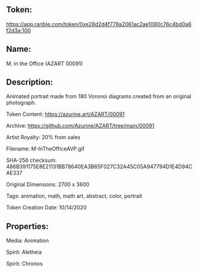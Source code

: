 ## Token:

https://app.rarible.com/token/0xe28d2d4f778a2061ac2ae1080c76c4bd0a6f2d3a:100

## Name:

M. in the Office (AZART 00091)

## Description: 

Animated portrait made from 180 Voronoi diagrams created from an original photograph.

Token Content: https://azurine.art/AZART/00091

Archive: https://github.com/Azurine/AZART/tree/main/00091

Artist Royalty: 20% from sales

Filename: M-InTheOfficeAVP.gif

SHA-256 checksum: 486B391175E8E21131BB78640EA3B65F027C32A45C05A947794D1E4D94CAE337

Original Dimensions: 2700 x 3600

Tags: animation, math, math art, abstract, color, portrait

Token Creation Date: 10/14/2020

## Properties:

Media: Animation

Spirit: Aletheia

Spirit: Chronos
